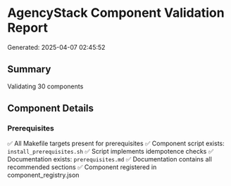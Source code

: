 # AgencyStack Component Validation Report
Generated: 2025-04-07 02:45:52

## Summary

Validating 30 components

## Component Details


### Prerequisites

✅ All Makefile targets present for prerequisites
✅ Component script exists: `install_prerequisites.sh`
✅ Script implements idempotence checks
✅ Documentation exists: `prerequisites.md`
✅ Documentation contains all recommended sections
✅ Component registered in component_registry.json
